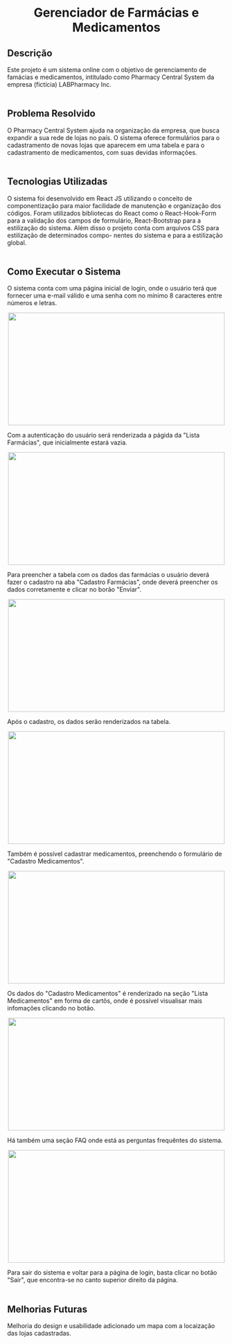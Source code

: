 <div align="center">
  <h1>Gerenciador de Farmácias e Medicamentos</h1>
</div>

<h2>Descrição</h2>

Este projeto é um sistema online com o objetivo de gerenciamento de famácias e medicamentos,
intitulado como Pharmacy Central System da empresa (fictícia) LABPharmacy Inc.
<br>
<br>
<h2>Problema Resolvido</h2>

O Pharmacy Central System ajuda na organização da empresa, que busca expandir a sua rede de lojas
no país. O sistema oferece formulários para o cadastramento de novas lojas que aparecem em uma 
tabela e para o cadastramento de medicamentos, com suas devidas informações.
<br>
<br>
<h2>Tecnologias Utilizadas</h2>

O sistema foi desenvolvido em React JS utilizando o conceito de componentização para maior 
facilidade de manutenção e organização dos códigos. Foram utilizados bibliotecas do React como o
React-Hook-Form para a validação dos campos de formulário, React-Bootstrap para a estilização
do sistema. Além disso o projeto conta com arquivos CSS para estilização de determinados compo-
nentes do sistema e para a estilização global.
<br>
<br>
<h2>Como Executar o Sistema</h2>

O sistema conta com uma página inicial de login, onde o usuário terá que fornecer uma e-mail 
válido e uma senha com no mínimo 8 caracteres entre números e letras.

<div align="center">
    <img width="500" height="260" src="https://user-images.githubusercontent.com/86812365/234712526-ba0760a9-f5f7-4669-8b5d-af4d79996fc1.png">
</div>

Com a autenticação do usuário será renderizada a págida da "Lista Farmácias", que inicialmente
estará vazia.

<div align="center">
    <img width="500" height="260" src="https://user-images.githubusercontent.com/86812365/234712598-7ff2c60c-f8cd-4d52-ab71-921384226e59.png">
</div>

Para preencher a tabela com os dados das farmácias o usuário deverá fazer o cadastro na aba 
"Cadastro Farmácias", onde deverá preencher os dados corretamente e clicar no borão "Enviar".

<div align="center">
    <img width="500" height="260" src="https://user-images.githubusercontent.com/86812365/234713396-d906dbfb-8656-484f-9f06-f73b10b95357.png">
</div>

Após o cadastro, os dados serão renderizados na tabela.

<div align="center">
    <img width="500" height="260" src="https://user-images.githubusercontent.com/86812365/234713737-0b396357-0d32-493e-b3ca-70b3680db405.png">
</div>

Também é possível cadastrar medicamentos, preenchendo o formulário de "Cadastro Medicamentos".

<div align="center">
    <img width="500" height="260" src="https://user-images.githubusercontent.com/86812365/234714241-378832df-67e2-4244-bddb-55dbb338f7b2.png">
</div>

Os dados do "Cadastro Medicamentos" é renderizado na seção "Lista Medicamentos" em forma de
cartõs, onde é possível visualisar mais infomações clicando no botão.

<div align="center">
    <img width="500" height="260" src="https://user-images.githubusercontent.com/86812365/234714574-385a630a-7097-4518-9d7d-329d96ed510f.png"
>
</div>

Há também uma seção FAQ onde está as perguntas frequêntes do sistema.

<div align="center">
    <img width="500" height="260" src="https://user-images.githubusercontent.com/86812365/234714833-6483f958-974d-403b-96d8-4ada6850a667.png">
</div>

Para sair do sistema e voltar para a página de login, basta clicar no botão "Sair", que encontra-se
no canto superior direito da página.
<br>
<br>
<h2>Melhorias Futuras</h2>

Melhoria do design e usabilidade adicionado um mapa com a locaização das lojas cadastradas. 
